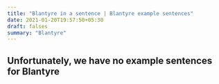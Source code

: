 ```yaml
---
title: "Blantyre in a sentence | Blantyre example sentences"
date: 2021-01-20T19:57:50+05:30
draft: falses
summary: "Blantyre"
---
```

## Unfortunately, we have no example sentences for Blantyre                 

